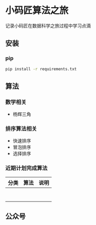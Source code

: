 # 小码匠算法之旅
记录小码匠在数据科学之旅过程中学习点滴

## 安装
### pip
```bash
pip install -r requirements.txt
```

## 算法
### 数学相关
- 杨辉三角

### 排序算法相关
- 快速排序
- 冒泡排序
- 选择排序

### 近期计划完成算法

| 分类 | 算法 | 说明 |
| ---- | ---- | ---- |
|      |      |      |
|      |      |      |
|      |      |      |
|      |      |      |
|      |      |      |
|      |      |      |
|      |      |      |


## 公众号

